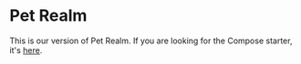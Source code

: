 # Pet Realm

This is our version of Pet Realm. If you are looking for the Compose starter, it's [here](https://github.com/hamthelegend/pet-realm-compose-starter).

